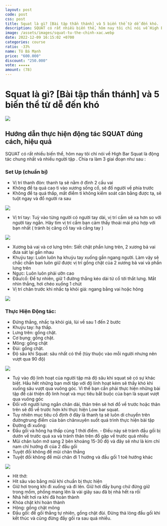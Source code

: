 ```yaml
---
layout: post
code: post
css: post
title: Squat là gì? [Bài tập thần thánh] và 5 biến thể từ dễ đến khó.
description: SQUAT có rất nhiều biến thể, hôm nay tôi chỉ nói về High Bar Squat là động tác chung nhất và nhiều người tập . Chia ra làm 3 giai đoạn như sau
image: /assets/images/squat-tu-the-chinh-xac.webp
date: 2022-12-09 16:15:02 +0700
categories: course
ratio: -33%
name: Tô Bá Mạnh
price: "600.000"
discount: "250.000"
vote: ★★★★★
amount: (78)
---
```


# **Squat là gì? [Bài tập thần thánh] và 5 biến thể từ dễ đến khó**

![](https://cuonggym.com/wp-content/uploads/2017/12/nu-thich-tap-cac-bai-chan-mong-678x381.jpg)

## Hướng dẫn thực hiện động tác SQUAT đúng cách, hiệu quả

SQUAT có rất nhiều biến thể, hôm nay tôi chỉ nói về High Bar Squat là động tác chung nhất và nhiều người tập . Chia ra làm 3 giai đoạn như sau :

### Set Up (chuẩn bị)

- Vị trí thanh đòn: thanh tạ sẽ nằm ở đỉnh 2 cầu vai
- Không để tạ quá cao tì vào xương sống cổ, sẽ đổ người về phía trước
- Không để tạ quá thấp, mất điểm tì không kiểm soát cân bằng được tạ, sẽ tuột ngay và đổ người ra sau

![](https://cuonggym.com/wp-content/uploads/2018/01/squat-tu-the-chinh-xac.jpg)

- Vị trí tay: Tuỳ vào từng người có người tay dài, vị trí cầm sẽ xa hơn so với người tay ngắn. Hãy tìm vị trí cầm bạn cảm thấy thoải mái phù hợp với bạn nhất ( tránh bị căng cổ tay và cẳng tay )

![](https://cuonggym.com/wp-content/uploads/2018/01/Cach-dat-tay-khi-quat-e1514956170613.jpg)

- Xương bả vai và cơ lưng trên: Siết chặt phần lưng trên, 2 xương bả vai đưa sát lại gần nhau
- Khuỷu tay: Luôn luôn hạ khuỷu tay xuống gần ngang người. Làm vậy sẽ chắc chắn bạn luôn giữ được vị trí gồng chặt của 2 xương bả vai và phần lưng trên
- Ngực: Luôn luôn phải ưỡn cao
- Đầu/cổ: Để tự nhiên, giữ 1 đường thẳng kéo dài từ cổ tới thắt lưng. Mắt nhìn thẳng, hơi chéo xuống 1 chút
- Vị trí chân trước khi nhấc tạ khỏi giá: ngang bằng vai hoặc hông

![](https://cuonggym.com/wp-content/uploads/2018/01/tu-the-squat-chuan-xac-1024x398.jpg)

### Thực Hiện Động tác:

- Đứng thẳng, nhấc tạ khỏi giá, lùi về sau 1 đến 2 bước
- Khuỷu tay: hạ thấp.
- Lưng trên: gồng chặt.
- Cơ bụng: gồng chặt.
- Mông: gồng chặt
- Đùi: gồng chặt.
- Độ sâu khi Squat: sâu nhất có thể (tùy thuộc vào mỗi người nhưng nên vượt qua 90 độ)

![](https://cuonggym.com/wp-content/uploads/2018/01/huong-dan-squat-dung-cach-1024x398.jpg)

- Tuỳ vào độ linh hoạt của người tập mà độ sâu khi squat sẽ có sự khác biệt. Hầu hết những bạn mới tập với độ linh hoạt kém sẽ thấy khó khi xuống sâu vượt qua vuông góc. Vì thế bạn cần phải thực hiện những bài tập để cải thiện độ linh hoạt và mục tiêu bắt buộc của bạn là squat vượt qua vuông góc
- Đối với người lưng ngắn chân dài, thân trên sẽ hơi đổ về trước hoặc thân trên sẽ đổ về trước hơn khi thực hiện Low bar squat.
- Tuy nhiên mục tiêu cố định ở đây là thanh tạ sẽ luôn di chuyển trên đườngtrung điểm của bàn chânxuyên suốt quá trình thực hiện bài tập
- Đường đi xuống:
- Đầu gối và hông hạ thấp cùng 1 thời điểm. - Điều này sẽ tránh đầu gối bị dướn về trước quá xa và tránh thân trên đổ gập về trước quá nhiều
- Mũi chân luôn mở sang 2 bên khoảng 15-30 độ và đây sẽ như là kim chỉ nam chỉ hướng đi của 2 đầu gối
- Tuyệt đối không để mũi chân thẳng
- Tuyệt đối không để mũi chân đi 1 hướng và đầu gối 1 toẽ hướng khác

![](https://cuonggym.com/wp-content/uploads/2018/01/huong-dau-goi-theo-mui-chan-1024x398.jpg)

- Hít thở:
- Hít sâu vào bằng mũi khi chuẩn bị thực hiện
- Giữ hơi trong khi đi xuống và đi lên. Giữ hơi đầy bụng chứ đừng giữ trong mồm, phồng mang lên là vài giây sau đã bị nhả hết ra rồi
- Nhả hết hơi ra khi đã hoàn thành
- Khóa chặt khi hoàn thành
- Hông: gồng chặt mông
- Đầu gối: để gối thẳng tự nhiên, gồng chặt đùi. Đừng thả lỏng đầu gối khi kết thúc và cũng đừng đầy gối ra sau quá nhiều.
